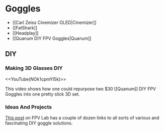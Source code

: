 # Goggles

* [[Carl Zeiss Cinemizer OLED|Cinemizer]]
* [[FatShark]]
* [[Headplay]]
* [[Quanum DIY FPV Goggles|Quanum]]

## DIY

### Making 3D Glasses DIY

<<YouTube(NOk1cpmYl5k)>>

This video shows how one could repurpose two $30 [[Quanum]] DIY FPV Goggles into one pretty slick 3D set.

### Ideas And Projects

[This post](http://fpvlab.com/forums/showthread.php?12272-DIY-Goggles-and-Head-mountable-displays.......ideas-and-projects) on FPV Lab has a couple of dozen links to all sorts of various and fascinating DIY goggle solutions.